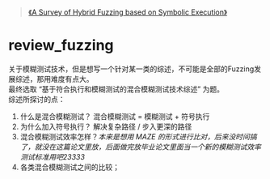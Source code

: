 >[《A Survey of Hybrid Fuzzing based on Symbolic Execution》]()
>
>

# review_fuzzing
关于模糊测试技术，但是想写一个针对某一类的综述，不可能是全部的Fuzzing发展综述，那用难度有点大。  
最终选取 “基于符合执行和模糊测试的混合模糊测试技术综述” 为题。  
综述所探讨的点：
1. 什么是混合模糊测试？ 混合模糊测试 = 模糊测试 + 符号执行  
2. 为什么加入符号执行？ 解决复杂路径 / 步入更深的路径  
3. 混合模糊测试效率怎样？*本来是想用 MAZE 的形式进行比对，后来没时间搞了，就没在这篇论文里放，后面做完放毕业论文里面当一个新的模糊测试效率测试标准用吧23333*
4. 各类混合模糊测试之间的比较；

